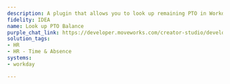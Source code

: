 ```yaml
---
description: A plugin that allows you to look up remaining PTO in Workday.
fidelity: IDEA
name: Look up PTO Balance
purple_chat_link: https://developer.moveworks.com/creator-studio/developer-tools/purple-chat-builder/?workspace=%7B%22title%22%3A%22My+Workspace%22%2C%22botSettings%22%3A%7B%22name%22%3A%22%22%2C%22imageUrl%22%3A%22%22%7D%2C%22mocks%22%3A%5B%7B%22id%22%3A3651%2C%22title%22%3A%22New+Mock%22%2C%22transcript%22%3A%7B%22settings%22%3A%7B%22colorStyle%22%3A%22LIGHT%22%2C%22startTime%22%3A%2211%3A43+AM%22%2C%22defaultPerson%22%3A%22GWEN%22%2C%22editable%22%3Atrue%2C%22botName%22%3A%22%22%2C%22botImageUrl%22%3A%22%22%7D%2C%22messages%22%3A%5B%7B%22from%22%3A%22USER%22%2C%22text%22%3A%22Can+you+check+my+PTO+balance%3F%22%7D%2C%7B%22from%22%3A%22BOT%22%2C%22text%22%3A%22Sure%2C+let+me+look+that+up+for+you+in+Workday.%22%7D%2C%7B%22from%22%3A%22ANNOTATION%22%2C%22text%22%3A%22Queries+Workday+for+the+user%27s+PTO+balance.%22%7D%2C%7B%22from%22%3A%22BOT%22%2C%22text%22%3A%22You+have+10+days+of+PTO+left.%22%7D%5D%7D%7D%5D%7D
solution_tags:
- HR
- HR - Time & Absence
systems:
- workday

---
```

